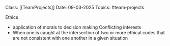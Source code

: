 Class: [[TeamProjects]]
Date: 09-03-2025
Topics: #team-projects 

Ethics 
- application of morals to decision making 
Conflicting interests
- When one is caught at the intersection of two or more ethical codes that are not consistent with one another in a given situation